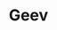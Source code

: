 ---
title: Geev
url: 'https://corporate.geev.com/'
categories:
  - a1a4ac88-627d-4bc7-a5b5-d3dcdc10cc43
tags:
  - zero-waste
description: >-
  An online application to exchange stuffs and food between people. Easily
  discuss, meet and give a second life to objects and food.  The more you give
  the more people trust you when you want to get something.
image: null
blueprint: action

---